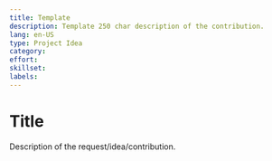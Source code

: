 ```yaml
---
title: Template 
description: Template 250 char description of the contribution.
lang: en-US
type: Project Idea
category: 
effort: 
skillset:
labels: 
---
```


# Title

Description of the request/idea/contribution. 
